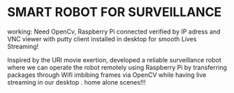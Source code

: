 # SMART ROBOT FOR SURVEILLANCE

working: Need OpenCv, Raspberry Pi connected verified by IP adress and VNC viewer with putty client installed in desktop for smooth Lives Streaming!

Inspired by the URI movie exertion, developed a reliable surveillance robot where we can operate the robot remotely using Raspberry Pi by transferring packages through Wifi imbibing frames via OpenCV while having live streaming in our desktop . home alone scenes!!!
